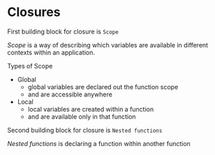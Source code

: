 # Closures

First building block for closure is `Scope`

_Scope_ is a way of describing which variables are available in different contexts within an application.

Types of Scope

-   Global
    -   global variables are declared out the function scope
    -   and are accessible anywhere
-   Local
    -   local variables are created within a function
    -   and are available only in that function

Second building block for closure is `Nested functions`

_Nested functions_ is declaring a function within another function
